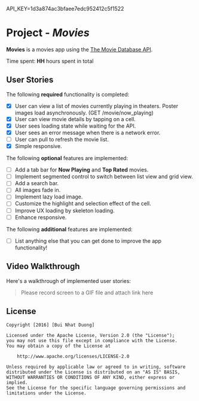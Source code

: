 API_KEY=1d3a874ac3bfaee7edc952412c5f1522

# Project - _Movies_

**Movies** is a movies app using the [The Movie Database API](https://developers.themoviedb.org/3).

Time spent: **HH** hours spent in total

## User Stories

The following **required** functionality is completed:

- [x] User can view a list of movies currently playing in theaters. Poster images load asynchronously. (GET /movie/now_playing)
- [x] User can view movie details by tapping on a cell.
- [x] User sees loading state while waiting for the API.
- [x] User sees an error message when there is a network error.
- [ ] User can pull to refresh the movie list.
- [x] Simple responsive.

The following **optional** features are implemented:

- [ ] Add a tab bar for **Now Playing** and **Top Rated** movies.
- [ ] Implement segmented control to switch between list view and grid view.
- [ ] Add a search bar.
- [ ] All images fade in.
- [ ] Implement lazy load image.
- [ ] Customize the highlight and selection effect of the cell.
- [ ] Improve UX loading by skeleton loading.
- [ ] Enhance responsive.

The following **additional** features are implemented:

- [ ] List anything else that you can get done to improve the app functionality!

## Video Walkthrough

Here's a walkthrough of implemented user stories:

> Please record screen to a GIF file and attach link here

## License

    Copyright [2016] [Bui Nhat Duong]

    Licensed under the Apache License, Version 2.0 (the "License");
    you may not use this file except in compliance with the License.
    You may obtain a copy of the License at

        http://www.apache.org/licenses/LICENSE-2.0

    Unless required by applicable law or agreed to in writing, software
    distributed under the License is distributed on an "AS IS" BASIS,
    WITHOUT WARRANTIES OR CONDITIONS OF ANY KIND, either express or implied.
    See the License for the specific language governing permissions and
    limitations under the License.
